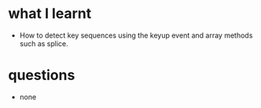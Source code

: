 # what I learnt

- How to detect key sequences using the keyup event and array methods such as splice.

# questions

- none
